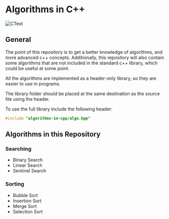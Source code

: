 # Algorithms in C++
![CTest](https://github.com/icecoldgold773/algorithms-in-cpp/actions/workflows/cmake-tests.yml/badge.svg?branch=main)

## General
The point of this repository is to get a better knowledge of algorithms, and more advanced c++ concepts. Additionally, this repository will also contain some algorithms that are not included in the standard c++ library, which could be useful at some point.

All the algorithms are implemented as a header-only library, so they are easier to use in programs.

The library folder should be placed at the same destination as the source file using the header.

To use the full library include the following header:
```cpp
#include "algorithms-in-cpp/algo.hpp"
```
## Algorithms in this Repository
### Searching
- Binary Search
- Linear Search
- Sentinel Search

### Sorting
- Bubble Sort
- Insertion Sort
- Merge Sort
- Selection Sort
